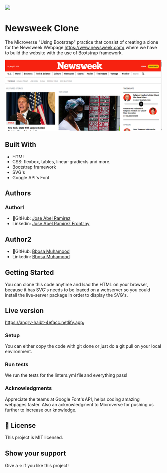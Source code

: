 ![](https://img.shields.io/badge/Microverse-blueviolet)


# Newsweek Clone

The Microverse "Using Bootstrap" practice that consist of creating a clone for the Newsweek Webpage https://www.newsweek.com/ where we have to build the website with the use of Bootstrap framework.

![screenshot](./app_screenshot.png)


## Built With
- HTML
- CSS: flexbox, tables, linear-gradients and more.
- Bootstrap framework
- SVG's
- Google API's Font


## Authors
### Author1
- 👤GitHub: [Jose Abel Ramirez](https://github.com/jose-Abel)
- Linkedin: [Jose Abel Ramirez Frontany](https://www.linkedin.com/in/jose-abel-ramirez-frontany-7674a842/)

## Author2
- 👤GitHub: [Bbosa Muhamood](https://github.com/bmuhamood)
- Linkedin: [Bbosa Muhamood](https://www.linkedin.com/in/bbosa-muhamood-06845576)


## Getting Started
You can clone this code anytime and load the HTML on your browser, because it has SVG's needs to be loaded on a webserver so you could install the live-server package in order to display the SVG's.


## Live version
https://angry-haibt-4efacc.netlify.app/


### Setup
You can either copy the code with git clone or just do a git pull on your local environment.


### Run tests
We run the tests for the linters.yml file and everything pass!


### Acknowledgments
Appreciate the teams at Google Font's API, helps coding amazing webpages faster. Also an acknowledgment to Microverse for pushing us further to increase our knowledge.


## 📝 License
This project is MIT licensed.


## Show your support
Give a ⭐️ if you like this project!
